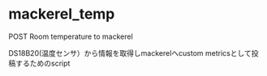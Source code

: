# mackerel_temp
POST Room temperature to mackerel

DS18B20(温度センサ）から情報を取得しmackerelへcustom metricsとして投稿するためのscript
